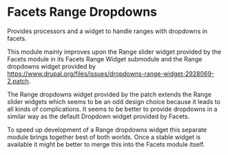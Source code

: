 # Facets Range Dropdowns
Provides processors and a widget to handle ranges with dropdowns in facets.

This module mainly improves upon the Range slider widget provided by the Facets module in
its Facets Range Widget submodule and the Range dropdowns widget provided by https://www.drupal.org/files/issues/dropdowns-range-widget-2928069-2.patch.

The Range dropdowns widget provided by the patch extends the Range slider widgets
which seems to be an odd design choice because it leads to all kinds of complications.
It seems to be better to provide dropdowns in a similar way as the default Dropdown widget
provided by Facets.

To speed up development of a Range dropdowns widget this separate module brings together best
of both worlds. Once a stable widget is available it might be better to merge
this into the Facets module itself.
